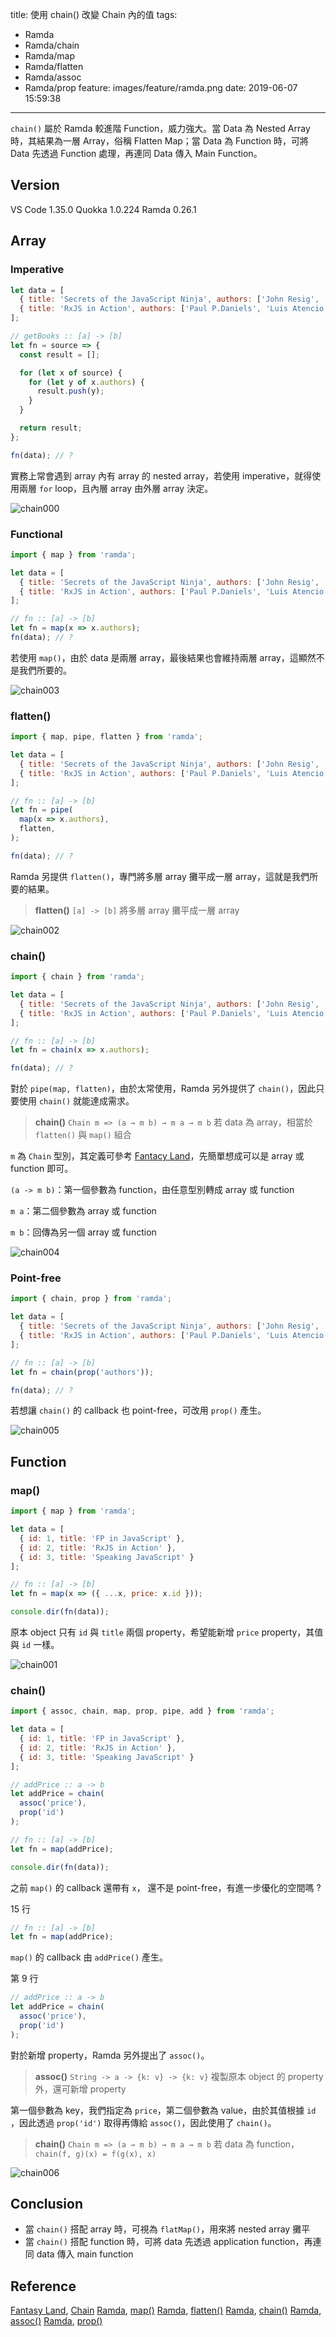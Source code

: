 title: 使用 chain() 改變 Chain 內的值
tags:
  - Ramda
  - Ramda/chain
  - Ramda/map
  - Ramda/flatten
  - Ramda/assoc
  - Ramda/prop
feature: images/feature/ramda.png
date: 2019-06-07 15:59:38
---
`chain()` 屬於 Ramda 較進階 Function，威力強大。當 Data 為 Nested Array 時，其結果為一層 Array，俗稱 Flatten Map；當 Data 為 Function 時，可將 Data 先透過 Function 處理，再連同 Data 傳入 Main Function。

<!-- more -->

## Version

VS Code 1.35.0
Quokka 1.0.224
Ramda 0.26.1

## Array

### Imperative

```javascript
let data = [
  { title: 'Secrets of the JavaScript Ninja', authors: ['John Resig', 'Bear Bibeault'] },
  { title: 'RxJS in Action', authors: ['Paul P.Daniels', 'Luis Atencio'] }
];

// getBooks :: [a] -> [b]
let fn = source => {
  const result = [];

  for (let x of source) {
    for (let y of x.authors) {
      result.push(y);
    }
  }

  return result;
};

fn(data); // ?
```

實務上常會遇到 array 內有 array 的 nested array，若使用 imperative，就得使用兩層 `for` loop，且內層 array 由外層 array 決定。

![chain000](/images/ramda/chain/chain000.png)

### Functional

```javascript
import { map } from 'ramda';

let data = [
  { title: 'Secrets of the JavaScript Ninja', authors: ['John Resig', 'Bear Bibeault'] },
  { title: 'RxJS in Action', authors: ['Paul P.Daniels', 'Luis Atencio'] }
];

// fn :: [a] -> [b]
let fn = map(x => x.authors);
fn(data); // ?
```

若使用 `map()`，由於 data 是兩層 array，最後結果也會維持兩層 array，這顯然不是我們所要的。

![chain003](/images/ramda/chain/chain003.png)

### flatten()

```javascript
import { map, pipe, flatten } from 'ramda';

let data = [
  { title: 'Secrets of the JavaScript Ninja', authors: ['John Resig', 'Bear Bibeault'] },
  { title: 'RxJS in Action', authors: ['Paul P.Daniels', 'Luis Atencio'] }
];

// fn :: [a] -> [b]
let fn = pipe(
  map(x => x.authors),
  flatten,
);

fn(data); // ?
```

Ramda 另提供 `flatten()`，專門將多層 array 攤平成一層 array，這就是我們所要的結果。

> **flatten()**
> `[a] -> [b]`
> 將多層 array 攤平成一層 array

![chain002](/images/ramda/chain/chain002.png)

### chain()

```javascript
import { chain } from 'ramda';

let data = [
  { title: 'Secrets of the JavaScript Ninja', authors: ['John Resig', 'Bear Bibeault'] },
  { title: 'RxJS in Action', authors: ['Paul P.Daniels', 'Luis Atencio'] }
];

// fn :: [a] -> [b]
let fn = chain(x => x.authors);

fn(data); // ?
```
對於 `pipe(map, flatten)`，由於太常使用，Ramda 另外提供了 `chain()`，因此只要使用 `chain()` 就能達成需求。

> **chain()**
> `Chain m => (a → m b) → m a → m b`
> 若 data 為 array，相當於 `flatten()` 與 `map()` 組合

`m` 為 `Chain` 型別，其定義可參考 [Fantacy Land](https://github.com/fantasyland/fantasy-land#chain)，先簡單想成可以是 array 或 function 即可。

`(a -> m b)`：第一個參數為 function，由任意型別轉成 array 或 function

`m a`：第二個參數為 array 或 function

`m b`：回傳為另一個 array 或 function

![chain004](/images/ramda/chain/chain004.png)

### Point-free

```javascript
import { chain, prop } from 'ramda';

let data = [
  { title: 'Secrets of the JavaScript Ninja', authors: ['John Resig', 'Bear Bibeault'] },
  { title: 'RxJS in Action', authors: ['Paul P.Daniels', 'Luis Atencio'] }
];

// fn :: [a] -> [b]
let fn = chain(prop('authors'));

fn(data); // ?
```

若想讓 `chain()` 的 callback 也 point-free，可改用 `prop()` 產生。

![chain005](/images/ramda/chain/chain005.png)

## Function

### map()

```javascript
import { map } from 'ramda';

let data = [
  { id: 1, title: 'FP in JavaScript' },
  { id: 2, title: 'RxJS in Action' },
  { id: 3, title: 'Speaking JavaScript' }
];

// fn :: [a] -> [b]
let fn = map(x => ({ ...x, price: x.id }));

console.dir(fn(data));
```

原本 object 只有 `id` 與 `title` 兩個 property，希望能新增 `price` property，其值與  `id` 一樣。

![chain001](/images/ramda/chain/chain001.png)

### chain()

```javascript
import { assoc, chain, map, prop, pipe, add } from 'ramda';

let data = [
  { id: 1, title: 'FP in JavaScript' },
  { id: 2, title: 'RxJS in Action' },
  { id: 3, title: 'Speaking JavaScript' }
];

// addPrice :: a -> b
let addPrice = chain(
  assoc('price'),
  prop('id')
);

// fn :: [a] -> [b]
let fn = map(addPrice);

console.dir(fn(data));
```

之前 `map()` 的 callback 還帶有 `x`， 還不是 point-free，有進一步優化的空間嗎 ?

15 行

```javascript
// fn :: [a] -> [b]
let fn = map(addPrice);
```

`map()` 的 callback 由 `addPrice()` 產生。

第 9 行

```javascript
// addPrice :: a -> b
let addPrice = chain(
  assoc('price'),
  prop('id')
);
```

對於新增 property，Ramda 另外提出了 `assoc()`。

> **assoc()**
> `String -> a -> {k: v} -> {k: v}`
> 複製原本 object 的 property 外，還可新增 property

第一個參數為 key，我們指定為 `price`，第二個參數為 value，由於其值根據 `id` ，因此透過 `prop('id')` 取得再傳給 `assoc()`，因此使用了 `chain()`。

> **chain()**
> `Chain m => (a → m b) → m a → m b`
> 若 data 為 function， `chain(f, g)(x) = f(g(x), x)`

![chain006](/images/ramda/chain/chain006.png)

## Conclusion

* 當 `chain()` 搭配 array 時，可視為 `flatMap()`，用來將 nested array 攤平
* 當 `chain()` 搭配 function 時，可將 data 先透過 application function，再連同 data 傳入 main function

## Reference

[Fantasy Land](https://github.com/fantasyland/fantasy-land#chain), [Chain](https://github.com/fantasyland/fantasy-land#chain)
[Ramda](https://ramdajs.com), [map()](https://ramdajs.com/docs/#map)
[Ramda](https://ramdajs.com), [flatten()](https://ramdajs.com/docs/#flatten)
[Ramda](https://ramdajs.com), [chain()](https://ramdajs.com/docs/#chain)
[Ramda](https://ramdajs.com), [assoc()](https://ramdajs.com/docs/#assoc)
[Ramda](https://ramdajs.com), [prop()](https://ramdajs.com/docs/#prop)